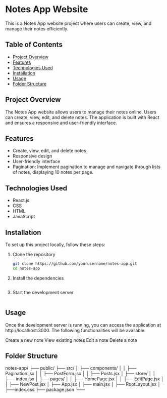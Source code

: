 # Notes App Website

This is a Notes App website project where users can create, view, and manage their notes efficiently.

## Table of Contents

- [Project Overview](#project-overview)
- [Features](#features)
- [Technologies Used](#technologies-used)
- [Installation](#installation)
- [Usage](#usage)
- [Folder Structure](#folder-structure)

## Project Overview

The Notes App website allows users to manage their notes online. Users can create, view, edit, and delete notes. The application is built with React and ensures a responsive and user-friendly interface.

## Features

- Create, view, edit, and delete notes
- Responsive design
- User-friendly interface
- Pagination: Implement pagination to manage and navigate through lists of notes, displaying 10 notes per page.

## Technologies Used

- React.js
- CSS
- HTML
- JavaScript

## Installation

To set up this project locally, follow these steps:

1. Clone the repository
   ```bash
   git clone https://github.com/yourusername/notes-app.git
   cd notes-app

2. Install the dependencies
   ```npm install

3. Start the development server
    ```npm run dev

## Usage

Once the development server is running, you can access the application at http://localhost:3000. The following functionalities will be available:

Create a new note
View existing notes
Edit a note
Delete a note

## Folder Structure
notes-app/
├── public/
├── src/
│   ├── components/
│   │   ├── Pagination.jsx
│   │   ├── PostForm.jsx
│   │   ├── Posts.jsx
│   ├── store/
│   │   ├── index.jsx
│   ├── pages/
│   │   ├── HomePage.jsx
│   │   ├── EditPage.jsx
│   │   ├── NewPost.jsx
│   ├── App.jsx
│   ├── main.jsx
│   ├── RootLayout.jsx
│   ├──index.css 
├── package.json
└── 

